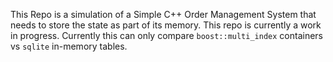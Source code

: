 This Repo is a simulation of a Simple C++ Order Management System that needs to store the state as part of its memory. This repo is currently a work in progress. Currently this can only compare `boost::multi_index` containers vs `sqlite` in-memory tables.   

